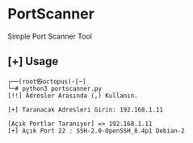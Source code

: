 # PortScanner
 Simple Port Scanner Tool

## [+] Usage 
```python3
┌──(root㉿octopus)-[~]
└─# python3 portscanner.py
[!!] Adresler Arasında (,) Kullanın.

[+] Taranacak Adresleri Girin: 192.168.1.11

[Açık Portlar Taranıyor] => 192.168.1.11
[+] Açık Port 22 : SSH-2.0-OpenSSH_8.4p1 Debian-2
```
